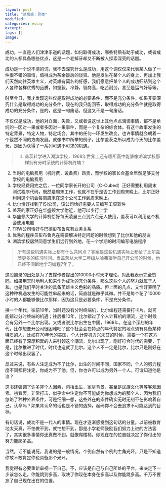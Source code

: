 ```yaml
---
layout: post
title: "读后感：异类"
modified:
categories: essay
excerpt:
tags: []
image:
---
```


成功，一直是人们津津乐道的话题，如何取得成功，哪些特质有助于成功，或者成功的人都具备哪些优点，这是一个老掉牙却又不断被人探索深究的话题。

成功是一个说不清的词，我不去深究什么是成功，用这个词仅仅来代表某人做了一件很不错的事情，值得成为茶余饭后的谈资。他是发生在某个人的身上，再加上我们天然向往英雄主义，对英雄有莫名的好感，我们愿意把某个人的成功归结到这个人各种各样优秀的品质，如坚毅，冷静，智商高，吃苦耐劳，甚至是运气好等等。

时至今日，我才发现这些仅是取得成功的必要条件，而不是充分条件。如果非要深究什么是取得成功的充分条件，现在的我只能回答，取得成功的充分条件就是取得成功的充分条件，是的，这是一句废话，但这又不是一句废话。

不仅仅是成功，他的对立面，失败，又或者说这世上其他点点滴滴事情，都不是单纯的一因对一果或者多因对一果事件，而是一个复杂的综合体。有这个故事发生的特定背景，特定人物，特定场合，其中的任何一环发生改变，也许事情就会朝着一个截然不同的方向发展。就像书中所举的例子，比尔盖茨之所以成为今天的比尔盖茨，是因为获得了一系列可遇不可求的机遇。


>1. 盖茨转学进入湖滨学校，1968年世界上还有哪所高中能够像湖滨学校那样拥有分时系统的计算机终端？
2. 当时的电脑费用（机时费，设备费）昂贵，而学校的家长会基金居然足够支付学校的电脑费用
3. 学校经费用完之后，一位同学家长开的公司（C-Cubed）正好需要利用周末测试程序代码，既然是周末工作，也就不在乎是否工作到周末晚上，比尔正好利用这个机会每周周末在这个公司工作到周末晚上。
4. 比尔恰好找到了ISI公司，该公司恰好需要人员编写工资软件
5. 盖茨的家正好在华盛顿大学附近，他可以步行上学
6. 华盛顿大学的计算机恰好每天凌晨三点到六点无人使用，盖茨可以利用这个机会使用电脑
7. TRW公司恰好与巴德彭布鲁克有业务关系
8. 优秀的程序员彭布鲁克在需要解决特定问题的时候想到了比尔和他的朋友
9. 湖滨学校居然同意学生们远行到外地，花一个学期的时间编写电脑程序

>所有这些机遇实际上都有什么共同点？答案是这些机遇实际上都给了比尔盖茨更多的练习时间。当盖茨从大学二年级从哈弗辍学自己开公司的时候，他已经不间断地学习编程7年了。

这段摘录的出处是为了支撑作者提出的10000小时天才理论。对此我表示完全赞同。如果用天时地利人和来作为成功的充分条件，那么这些个人的努力就属于人和。也是我们平时关注的具备英雄主义色彩的品质。但上面的几点，又恰好表明了这种种机遇发生的可能性串起来的话，简直就是微乎其微。并不是每个花了10000小时的人都能够像比尔那样，因为这只是必要条件，不是充分条件。

换一个年代，往前10年，当时还没有分时终端机，比尔编程还需要打卡片，就可能错过分时终端的机遇；往后推10年，比尔错过了个人计算机的潮流，这个时候会有另外一个比尔出现。又或者说比尔出生在中国，1968年，在这个深刻的年代，比尔想要开公司很困难吧？这个社会会在特点的年代特定的地点须有具备某种特质的人，比如在70年代的美国，个人计算机方兴未艾的时候，需要一个在这方面已经有了深厚积累的人来引领这个潮流，比尔出现了，刚好符合时代的需要，于是，比尔推进了时代，时代也造就了比尔。这个人不一定是比尔，比尔只是刚好在这个时候出现罢了。

反过来说，有些人注定成为不了比尔，出生的时间不同，国家不同，个人的努力程度不同都将注定，你成为不了他。但，你也许可以成为另外一个人。可谁知道他是谁？

这书还强调了许多非个人因素，包括出生，家庭背景，甚至是民族文化等等客观因素。初看罢，非常打击，似乎命中注定你不可能成为你想成为的那个人，因为我们忽略了种种外界条件，可是细细一想，这些外在的条件确实无时无刻不在影响着自己。认命吗？如果肯认命的话也是不错的选择，起码你不会去追求不可能达到的目标。

有句话说，成功不是一代人的事情。现在才逐渐感觉到这句话的分量。以前被教育地太天真，不怕做不到，就怕想不到，那是小学老师鼓励我们努力上进的方法罢了，其实很多事情你还真做不到。就像爬楼梯，你现在在的位置就决定了你付出的努力能爬多高。

当然，话不能说死，我说的是一般情况，个例自然有个例的主角光环，只是不知道你敢不敢肯定你也具备那个光环。

我觉得有必要重新审视一下自己，不，应该是自己与自己所处的平台，来决定下一步该怎么走。你能跳到多高，取决了你现在本身在多高以及你能跳多高。千万不要忘了自己现在出在的位置。

